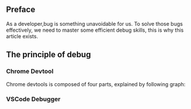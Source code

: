 ## Preface

As a developer,bug is something unavoidable for us. To solve those bugs effectively, we need to master some efficient debug skills, this is why this article exists.

## The principle of debug

### Chrome Devtool

Chrome devtools is composed of four parts, explained by following graph:



### VSCode Debugger
